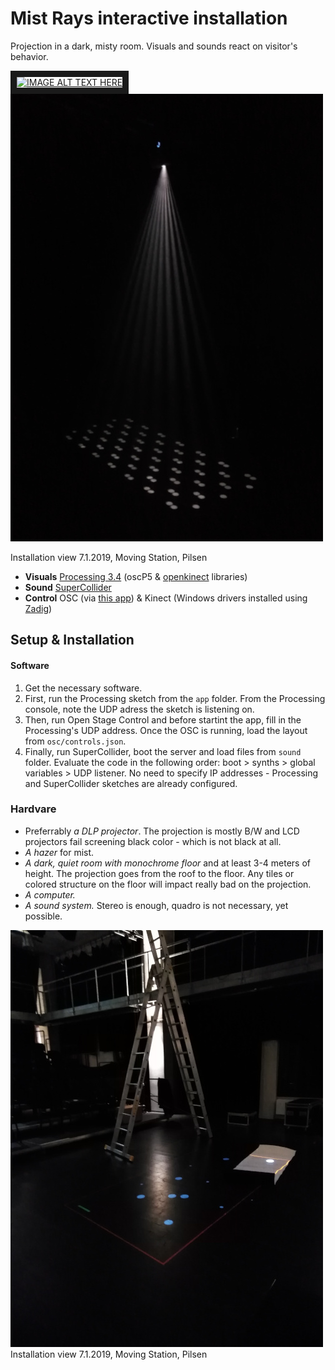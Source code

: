 # Mist Rays interactive installation
Projection in a dark, misty room. Visuals and sounds react on visitor's behavior.

<a href="http://www.youtube.com/watch?feature=player_embedded&v=W1uXE5F_LvI" target="_blank"><img src="http://img.youtube.com/vi/W1uXE5F_LvI/1.jpg" 
alt="IMAGE ALT TEXT HERE" width="300" height="auto" border="10" /></a> ![alt text](https://github.com/moichim/mist-rays/raw/master/documentation/2019_01_08_running_moving_station.jpg)

Installation view 7.1.2019, Moving Station, Pilsen

- **Visuals** [Processing 3.4](https://processing.org/) (oscP5 & [openkinect](https://github.com/shiffman/OpenKinect-for-Processing) libraries)
- **Sound** [SuperCollider](https://supercollider.github.io/)
- **Control** OSC (via [this app](https://osc.ammd.net/)) & Kinect (Windows drivers installed using [Zadig]())

## Setup & Installation
#### Software
1. Get the necessary software. 
2. First, run the Processing sketch from the `app` folder. From the Processing console, note the UDP adress the sketch is listening on.
3. Then, run Open Stage Control and before startint the app, fill in the Processing's UDP address. Once the OSC is running, load the layout from `osc/controls.json`. 
4. Finally, run SuperCollider, boot the server and load files from `sound` folder. Evaluate the code in the following order: boot > synths > global variables > UDP listener. No need to specify IP addresses - Processing and SuperCollider sketches are already configured.
### Hardvare
- Preferrably _a DLP projector_. The projection is mostly B/W and LCD projectors fail screening black color - which is not black at all.
- _A hazer_ for mist.
- _A dark, quiet room with monochrome floor_ and at least 3-4 meters of height. The projection goes from the roof to the floor. Any tiles or colored structure on the floor will impact really bad on the projection.
- _A computer._
- _A sound system._ Stereo is enough, quadro is not necessary, yet possible.

![alt text](https://github.com/moichim/mist-rays/raw/master/documentation/2019_01_07_installation_at_moving_station.jpg)
Installation view 7.1.2019, Moving Station, Pilsen
